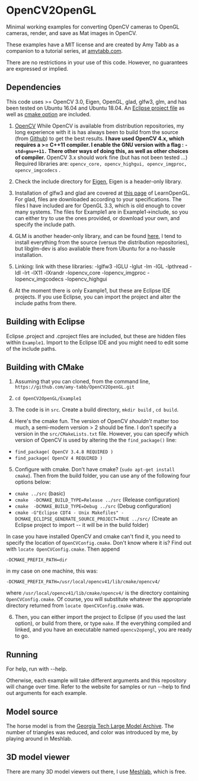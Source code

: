 # OpenCV2OpenGL


Minimal working examples for converting OpenCV cameras to OpenGL cameras, render, and save as Mat images in OpenCV.


These examples have a MIT license and are created by Amy Tabb as a companion to a tutorial series, at [amytabb.com](https://amytabb.com/ts/2019_06_28/).

There are no restrictions in your use of this code.  However, no guarantees are expressed or implied.

## Dependencies

This code uses >= OpenCV 3.0, Eigen, OpenGL, glad, glfw3, glm, and has been tested on Ubuntu 16.04 and Ubuntu 18.04. An [Eclipse project file](#building-with-eclipse) as well as [cmake option](#building-with-cmake) are included.

1. [OpenCV](https://opencv.org/) While OpenCV is available from distribution repositories, my long experience with it is has always been to build from the source (from [Github](https://github.com/opencv/opencv)) to get the best results.  **I have used OpenCV 4.x, which requires a >= C++11 compiler.  I enable the GNU version with a flag : `-std=gnu++11.`  There other ways of doing this, as well as other choices of compiler.** OpenCV 3.x should work fine (but has not been tested ...)  Required libraries are: `opencv_core, opencv_highgui, opencv_imgproc, opencv_imgcodecs` . 

3.  Check the include directory for [Eigen](https://eigen.tuxfamily.org/index.php?title=Main_Page), Eigen is a header-only library. 

4. Installation of glfw3 and glad are covered at [this page](https://learnopengl.com/Getting-started/Creating-a-window) of LearnOpenGL.  For glad, files are downloaded according to your specifications.  The files I have included are for OpenGL 3.3, which is old enough to cover many systems.  The files for Example1 are in Example1->include, so you can either try to use the ones provided, or download your own, and specify the include path.

5. GLM is another header-only library, and can be found [here](https://glm.g-truc.net/0.9.9/index.html), I tend to install everything from the source (versus the distribution repositories), but libglm-dev is also avaliable there from Ubuntu for a no-hassle installation.

6. Linking: link with these libraries: -lglfw3 -lGLU -lglut -lm -lGL -lpthread -ldl -lrt -lX11 -lXrandr -lopencv_core -lopencv_imgproc -lopencv_imgcodecs -lopencv_highgui

7. At the moment there is only Example1, but these are Eclipse IDE projects. If you use Eclipse, you can import the project and alter the include paths from there.


## Building with Eclipse

Eclipse .project and .cproject files are included, but these are hidden files within `Example1`.  Import to the Eclipse IDE and you might need to edit some of the include paths.


## Building with CMake

1. Assuming that you can cloned, from the command line, `https://github.com/amy-tabb/OpenCV2OpenGL.git`

2. `cd OpenCV2OpenGL/Example1`

3. The code is in `src`.  Create a build directory, `mkdir build` , `cd build`.

4. Here's the cmake fun.  The version of OpenCV *shouldn't* matter too much, a semi-modern version >  2 should be fine.  I don't specify a version in the `src/CMakeLists.txt` file.  However, you can specify which version of OpenCV is used by altering the the `find_package()` line:
 
- `find_package( OpenCV 3.4.8 REQUIRED )`
- `find_package( OpenCV 4 REQUIRED )` 

5. Configure with cmake.  Don't have cmake? (`sudo apt-get install cmake`). Then from the build folder, you can use any of the following four options below: 

- `cmake ../src`  (basic)
- `cmake  -DCMAKE_BUILD_TYPE=Release ../src` (Release configuration)
- `cmake  -DCMAKE_BUILD_TYPE=Debug ../src` (Debug configuration)
- `cmake -G"Eclipse CDT4 - Unix Makefiles" -DCMAKE_ECLIPSE_GENERATE_SOURCE_PROJECT=TRUE ../src/` (Create an Eclipse project to import -- it will be in the build folder)

In case you have installed OpenCV and cmake can't find it, you need to specify the location of `OpenCVConfig.cmake`.  Don't know where it is?   Find out with `locate OpenCVConfig.cmake`.  Then append

`-DCMAKE_PREFIX_PATH=dir`

in my case on one machine, this was:

`-DCMAKE_PREFIX_PATH=/usr/local/opencv41/lib/cmake/opencv4/`

where `/usr/local/opencv41/lib/cmake/opencv4/` is the directory containing `OpenCVConfig.cmake`.  Of course, you will substitute whatever the appropriate directory returned from  `locate OpenCVConfig.cmake` was.


6. Then, you can either import the project to Eclipse (if you used the last option), or build from there, or type `make`.   If the everything compiled and linked, and you have an executable named `opencv2opengl`, you are ready to go.

## Running

For help, run with --help.

Otherwise, each example will take different arguments and this repository will change over time.  Refer to the website for samples or run --help to find out arguments for each example.

## Model source

The horse model is from the [Georgia Tech Large Model Archive](https://www.cc.gatech.edu/projects/large_models/).  The number of triangles was reduced, and color was introduced by me, by playing around in Meshlab.

## 3D model viewer

There are many 3D model viewers out there, I use [Meshlab](http://www.meshlab.net/), which is free.



